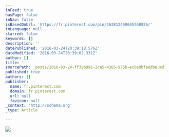 ```yaml
---
inFeed: true
hasPage: false
inNav: false
isBasedOnUrl: 'https://fr.pinterest.com/pin/263812490645768926/'
inLanguage: null
starred: false
keywords: []
description: ''
datePublished: '2016-03-24T20:39:18.576Z'
dateModified: '2016-03-24T20:39:02.331Z'
author: []
title: ''
sourcePath: _posts/2016-03-24-ff39b891-2ca5-4365-975b-ec0a8bfa8dbe.md
published: true
authors: []
publisher:
  name: fr.pinterest.com
  domain: fr.pinterest.com
  url: null
  favicon: null
_context: 'http://schema.org'
_type: Article

---
```

![](https://s3-us-west-2.amazonaws.com/the-grid-img/p/39bbf16b3510c8310cc30d305880c5ad22fdf71d.jpg)